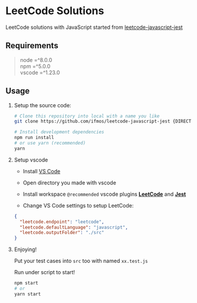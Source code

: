# LeetCode Solutions

LeetCode solutions with JavaScript started from [leetcode-javascript-jest](https://github.com/ifmos/leetcode-javascript-jest)

## Requirements

> node =^8.0.0  
> npm =^5.0.0  
> vscode =^1.23.0

## Usage

1. Setup the source code:

   ```bash
   # Clone this repository into local with a name you like
   git clone https://github.com/ifmos/leetcode-javascript-jest {DIRECTORY_NAME_YOU_LIKE}

   # Install development dependencies
   npm run install
   # or use yarn (recommended)
   yarn
   ```

2. Setup vscode

   - Install [VS Code](https://code.visualstudio.com)

   - Open directory you made with vscode

   - Install workspace `@recommended` vscode plugins [**LeetCode**](https://github.com/jdneo/vscode-leetcode) and [**Jest**](https://github.com/jest-community/vscode-jest)

   - Change VS Code settings to setup LeetCode:

   ```json
   {
     "leetcode.endpoint": "leetcode",
     "leetcode.defaultLanguage": "javascript",
     "leetcode.outputFolder": "./src"
   }
   ```

3. Enjoying!

   Put your test cases into `src` too with named `xx.test.js`

   Run under script to start!

   ```bash
   npm start
   # or
   yarn start
   ```

